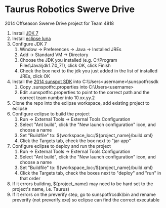 Taurus Robotics Swerve Drive
======

2014 Offseason Swerve Drive project for Team 4818

1. Install [JDK 7](http://www.oracle.com/technetwork/java/javase/downloads/jdk7-downloads-1880260.html)
1. Install [eclipse luna](https://www.eclipse.org/downloads/packages/eclipse-ide-java-developers/lunasr1)
1. Configure JDK 7
    1. Window -> Preferences -> Java -> Installed JREs
    1. Add -> Standard VM -> Directory
    1. Choose the JDK you installed (e.g. C:\Program Files\Java\jdk1.7.0_71), click OK, click Finish
    1. Check the box next to the jdk you just added in the list of installed JREs, click OK
1. Install the [2014 sunspot SDK](http://www.team2168.org/tutorials/2014_Java_sunspotfrcsdk.zip) into C:\Users\<username>\sunspotfrcsdk
    1. Copy .sunspotfrc.properties into C:\Users\<username>
    1. Edit .sunspotfrc.properties to point to the correct path and the correct team number into 10.xx.yy.2
1. Clone the repo into the eclipse workspace, add existing project to eclipse
1. Configure eclipse to build the project
    1. Run -> External Tools -> External Tools Configuration 
    1. Select "Ant build", click the "New launch configuration" icon, and choose a name
    1. Set "Buildfile" to: ${workspace_loc:/${project_name}/build.xml}
    1. Click the Targets tab, check the box next to "jar-app"
1. Configure eclipse to deploy and run the project
    1. Run -> External Tools -> External Tools Configuration 
    1. Select "Ant build", click the "New launch configuration" icon, and choose a name
    1. Set "Buildfile" to: ${workspace_loc:/${project_name}/build.xml}
    1. Click the Targets tab, check the boxes next to "deploy" and "run" in that order
1. If it errors building, ${project_name} may need to be hard set to the project's name, i.e. Taurus)
1. If it errors on the preverify step, go to sunspotfrcsdk\bin and rename preverify (not preverify.exe) so eclipse can find the correct executable

